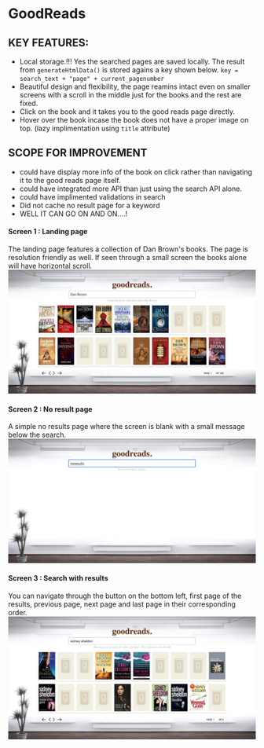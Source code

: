 # GoodReads

## KEY FEATURES:
* Local storage.!!! Yes the searched pages are saved locally. The result from `generateHtmlData()` is stored agains a key shown below. `key = search_text + "page" + current_pagenumber`
* Beautiful design and flexibility, the page reamins intact even on smaller screens with a scroll in the middle just for the books and the rest are fixed.
* Click on the book and it takes you to the good reads page directly.
* Hover over the book incase the book does not have a proper image on top. (lazy implimentation using `title` attribute)

## SCOPE FOR IMPROVEMENT
* could have display more info of the book on click rather than navigating it to the good reads page itself.
* could have integrated more API than just using the search API alone.
* could have implimented validations in search
* Did not cache no result page for a keyword
* WELL IT CAN GO ON AND ON....! 

#### Screen 1 : Landing page
The landing page features a collection of Dan Brown's books. The page is resolution friendly as well. If seen through a small screen the books alone will have horizontal scroll. 
![GitHub Logo](/screenshots/featured.png)


#### Screen 2 : No result page
A simple no results page where the screen is blank with a small message below the search.
![GitHub Logo](/screenshots/noresults.png)

 
#### Screen 3 : Search with results
You can navigate through the button on the bottom left, first page of the results, previous page, next page and last page in their corresponding order. 
![GitHub Logo](/screenshots/searchwithresults.png)

